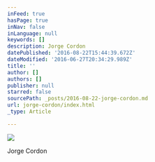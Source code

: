 ```yaml
---
inFeed: true
hasPage: true
inNav: false
inLanguage: null
keywords: []
description: Jorge Cordon
datePublished: '2016-08-22T15:44:39.672Z'
dateModified: '2016-06-27T20:34:29.989Z'
title: ''
author: []
authors: []
publisher: null
starred: false
sourcePath: _posts/2016-08-22-jorge-cordon.md
url: jorge-cordon/index.html
_type: Article

---
```

![](https://the-grid-user-content.s3-us-west-2.amazonaws.com/517acc80-258f-4afe-b5ea-8f2c531d0773.jpg)

Jorge Cordon